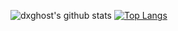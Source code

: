 ![dxghost's github stats](https://github-readme-stats.vercel.app/api?username=dxghost&show_icons=true&count_private=true&theme=gruvbox&include_all_commits=true)
[![Top Langs](https://github-readme-stats.vercel.app/api/top-langs/?username=dxghost&langs_count=8)](https://github.com/anuraghazra/github-readme-stats)
